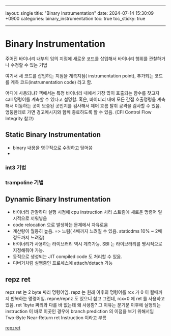 ______________________________________________________________________

layout: single
title:  "Binary Instrumentation"
date:   2024-07-14 15:30:09 +0900
categories: binary_instrumentation
toc: true
toc_sticky: true

______________________________________________________________________

# Binary Instrumentation

주어진 바이너리 내부의 임의 지점에 새로운 코드를 삽입해서 바이너리 행위를 관찰하거나 수정할 수 있는 기법

여기서 새 코드를 삽입하는 지점을 계측지점( instrumentation point),
추가되는 코드를 계측 코드(instrumentation code) 라고 함.

어디에 사용되냐? 책에서는 특정 바이너리 내에서 가장 많이 호출되는 함수를 찾고자 call 명령어를 계측할 수 있다고 설명함.
혹은, 바이너리 내에 모든 간접 호출명령을 계측해서 이동하는 곳이 보증된 곳인지를 검사해서 제어 흐름 탈취 공격을 검사할 수 있음.
엉뚱한데로 가면 경고메시지와 함께 종료하도록 할 수 있음.
(CFI Control Flow Integrity 참고)

## Static Binary Instrumentation

- binary 내용을 영구적으로 수정하고 덮어씀
-

### int3 기법

### trampoline 기법

## Dynamic Binary Instrumentation

- 바이너리 관찰하다 실행 시점에 cpu instruction 처리 스트림에 새로운 명령어 일시적으로 끼워넣음
- code relocation 으로 발생하는 문제에서 자유로움
- 계산량이 월등히 높음. => 느림( 4배까지 느려질 수 있음. staticdms 10% ~ 2배정도까지 느려짐)
- 바이너리가 사용하는 라이브러리 역시 계측가능. SBI 는 라이브러리를 명시적으로 지정해줘야 가능.
- 동적으로 생성되는 JIT compiled code 도 처리할 수 있음.
- 디버거처럼 실행중인 프로세스에 attach/detach 가능

## repz ret

repz ret 는 2 byte 짜리 명령어임. repz 는 원래 이후의 명령어를 rcx 가 0 이 될때까지 반복하는 명령어임.
repne/repnz 도 있으니 참고
그런데, rcx=0 에 ret 를 사용하고있음. ret 1byte 짜리와 다를 바 없는데 왜 사용함?
그 이유는 분기문 이후에 실행되는 instruction 이 바로 이곳인 경우에 branch prediction 의 이점을 보기 위해서임
Two-Byte Near-Return ret Instruction 이라고 부름

[repzret](https://repzret.org/p/repzret/)
